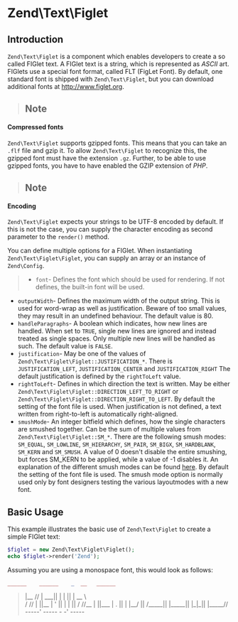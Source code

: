 # Zend\\Text\\Figlet

## Introduction

`Zend\Text\Figlet` is a component which enables developers to create a so called FIGlet text. A
FIGlet text is a string, which is represented as *ASCII* art. FIGlets use a special font format,
called FLT (FigLet Font). By default, one standard font is shipped with `Zend\Text\Figlet`, but you
can download additional fonts at <http://www.figlet.org>.

> ## Note
#### Compressed fonts
`Zend\Text\Figlet` supports gzipped fonts. This means that you can take an `.flf` file and gzip it.
To allow `Zend\Text\Figlet` to recognize this, the gzipped font must have the extension `.gz`.
Further, to be able to use gzipped fonts, you have to have enabled the GZIP extension of *PHP*.

> ## Note
#### Encoding
`Zend\Text\Figlet` expects your strings to be UTF-8 encoded by default. If this is not the case, you
can supply the character encoding as second parameter to the `render()` method.

You can define multiple options for a FIGlet. When instantiating `Zend\Text\Figlet\Figlet`, you can
supply an array or an instance of `Zend\Config`.

> -   `font`- Defines the font which should be used for rendering. If not defines, the built-in font
will be used.
- `outputWidth`- Defines the maximum width of the output string. This is used for word-wrap as well
as justification. Beware of too small values, they may result in an undefined behaviour. The default
value is 80.
- `handleParagraphs`- A boolean which indicates, how new lines are handled. When set to `TRUE`,
single new lines are ignored and instead treated as single spaces. Only multiple new lines will be
handled as such. The default value is `FALSE`.
- `justification`- May be one of the values of `Zend\Text\Figlet\Figlet::JUSTIFICATION_*`. There is
`JUSTIFICATION_LEFT`, `JUSTIFICATION_CENTER` and `JUSTIFICATION_RIGHT` The default justification is
defined by the `rightToLeft` value.
- `rightToLeft`- Defines in which direction the text is written. May be either
`Zend\Text\Figlet\Figlet::DIRECTION_LEFT_TO_RIGHT` or
`Zend\Text\Figlet\Figlet::DIRECTION_RIGHT_TO_LEFT`. By default the setting of the font file is used.
When justification is not defined, a text written from right-to-left is automatically right-aligned.
- `smushMode`- An integer bitfield which defines, how the single characters are smushed together.
Can be the sum of multiple values from `Zend\Text\Figlet\Figlet::SM_*`. There are the following
smush modes: `SM_EQUAL`, `SM_LOWLINE`, `SM_HIERARCHY`, `SM_PAIR`, `SM_BIGX`, `SM_HARDBLANK`,
`SM_KERN` and `SM_SMUSH`. A value of 0 doesn't disable the entire smushing, but forces SM\_KERN to
be applied, while a value of -1 disables it. An explanation of the different smush modes can be
found [here](http://www.jave.de/figlet/figfont.txt). By default the setting of the font file is
used. The smush mode option is normally used only by font designers testing the various layoutmodes
with a new font.

## Basic Usage

This example illustrates the basic use of `Zend\Text\Figlet` to create a simple FIGlet text:

```php
$figlet = new Zend\Text\Figlet\Figlet();
echo $figlet->render('Zend');
```

Assuming you are using a monospace font, this would look as follows:

```php
______    ______    _  __   ______
```

> |\_\_ // | \_\_\_|| | | || | \_\_ \\  
/ // | ||\_\_ | ' || | | ||
/ //\_\_ | ||\_\_\_ | . || | |\_\_/ ||
/\_\_\_\_\_|| |\_\_\_\_\_|| |\_|\_|| |\_\_\_\_\_// -----' ----- - -'  -----
